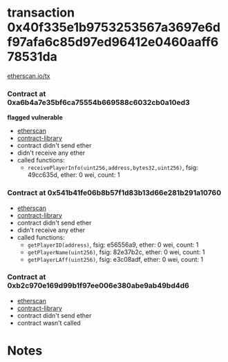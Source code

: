 # transaction 0x40f335e1b9753253567a3697e6df97afa6c85d97ed96412e0460aaff678531da

[etherscan.io/tx](https://etherscan.io/tx/0x40f335e1b9753253567a3697e6df97afa6c85d97ed96412e0460aaff678531da)


### Contract at 0xa6b4a7e35bf6ca75554b669588c6032cb0a10ed3

**flagged vulnerable**

* [etherscan](https://etherscan.io/address/0xa6b4a7e35bf6ca75554b669588c6032cb0a10ed3)
* [contract-library](https://contract-library.com/contracts/Ethereum/a6b4a7e35bf6ca75554b669588c6032cb0a10ed3)
* contract didn't send ether
* didn't receive any ether
* called functions:
    * `receivePlayerInfo(uint256,address,bytes32,uint256)`, fsig: 49cc635d, ether: 0 wei, count: 1


### Contract at 0x541b41fe06b8b57f1d83b13d66e281b291a10760

* [etherscan](https://etherscan.io/address/0x541b41fe06b8b57f1d83b13d66e281b291a10760)
* [contract-library](https://contract-library.com/contracts/Ethereum/541b41fe06b8b57f1d83b13d66e281b291a10760)
* contract didn't send ether
* didn't receive any ether
* called functions:
    * `getPlayerID(address)`, fsig: e56556a9, ether: 0 wei, count: 1
    * `getPlayerName(uint256)`, fsig: 82e37b2c, ether: 0 wei, count: 1
    * `getPlayerLAff(uint256)`, fsig: e3c08adf, ether: 0 wei, count: 1


### Contract at 0xb2c970e169d99b1f97ee006e380abe9ab49bd4d6

* [etherscan](https://etherscan.io/address/0xb2c970e169d99b1f97ee006e380abe9ab49bd4d6)
* [contract-library](https://contract-library.com/contracts/Ethereum/b2c970e169d99b1f97ee006e380abe9ab49bd4d6)
* contract didn't send ether
* contract wasn't called

# Notes

